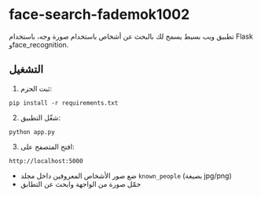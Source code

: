 # face-search-fademok1002

تطبيق ويب بسيط يسمح لك بالبحث عن أشخاص باستخدام صورة وجه، باستخدام Flask وface_recognition.

## التشغيل

1. ثبت الحزم:
```
pip install -r requirements.txt
```

2. شغّل التطبيق:
```
python app.py
```

3. افتح المتصفح على:
```
http://localhost:5000
```

- ضع صور الأشخاص المعروفين داخل مجلد `known_people` (بصيغة jpg/png)
- حمّل صورة من الواجهة وابحث عن التطابق